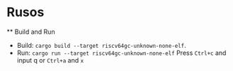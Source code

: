 # Rusos

** Build and Run
- Build: ``cargo build --target riscv64gc-unknown-none-elf``.
- Run: ``cargo run --target riscv64gc-unknown-none-elf``
Press ``Ctrl+c`` and input q or ``Ctrl+a`` and ``x``